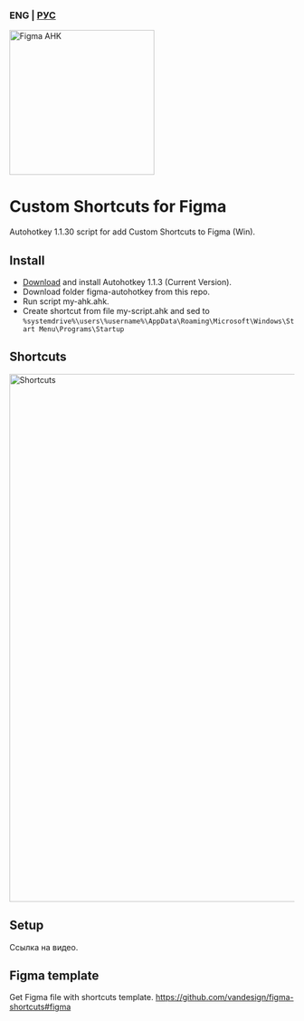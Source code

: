 ### ENG | [РУС](https://github.com/vandesign/figma-autohotkey/blob/master/README.md)
<img width="256" alt="Figma AHK" src="https://github.com/vandesign/figma-autohotkey/blob/master/figma-autohotkey.png">

# Custom Shortcuts for Figma
Autohotkey 1.1.30 script for add Custom Shortcuts to Figma (Win).

## Install
- [Download](https://www.autohotkey.com/) and install Autohotkey 1.1.3 (Current Version).
- Download folder figma-autohotkey from this repo.
- Run script my-ahk.ahk.
- Create shortcut from file my-script.ahk and sed to `%systemdrive%\users\%username%\AppData\Roaming\Microsoft\Windows\Start Menu\Programs\Startup`

## Shortcuts
<img width="933" alt="Shortcuts" src="https://github.com/vandesign/figma-autohotkey/blob/master/figma-autohotkey/figma/figma-shortcuts-windows-custom.png">

## Setup
Ссылка на видео.

## Figma template
Get Figma file with shortcuts template.
https://github.com/vandesign/figma-shortcuts#figma
